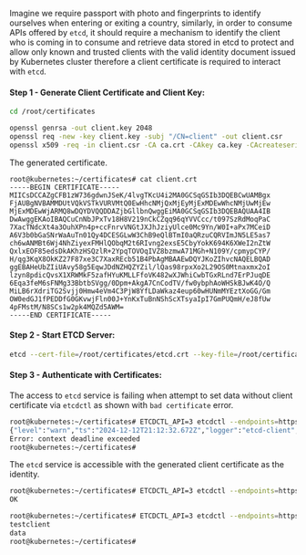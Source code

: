 Imagine we require passport with photo and fingerprints to identify ourselves when entering or exiting a country, similarly, in order to consume APIs offered by `etcd`, it should require a mechanism to identify the client who is coming in to consume and retrieve data stored in etcd to protect and allow only known and trusted clients with the valid identity document issued by Kubernetes cluster therefore a client certificate is required to interact with `etcd`.

#### Step 1 - Generate Client Certificate and Client Key:
```sh
cd /root/certificates
```
```sh
openssl genrsa -out client.key 2048
openssl req -new -key client.key -subj "/CN=client" -out client.csr
openssl x509 -req -in client.csr -CA ca.crt -CAkey ca.key -CAcreateserial -out client.crt -extensions v3_req  -days 60
```
The generated certificate.
```
root@kubernetes:~/certificates# cat client.crt 
-----BEGIN CERTIFICATE-----
MIICsDCCAZgCFB1zW736gdwnJSeK/4lvgTKcU4i2MA0GCSqGSIb3DQEBCwUAMBgx
FjAUBgNVBAMMDUtVQkVSTkVURVMtQ0EwHhcNMjQxMjEyMjExMDEwWhcNMjUwMjEw
MjExMDEwWjARMQ8wDQYDVQQDDAZjbGllbnQwggEiMA0GCSqGSIb3DQEBAQUAA4IB
DwAwggEKAoIBAQCuCnNbJPxTv18H8V219nCkCZqq96qYVVCcc/t097SzRdMoqPaC
7XacTNdcXt4a3OuhXPn4p+ccFnrvVNGtJXJhJziyUlce0Mc9Yn/W0I+aPx7MCeiD
A6V3b0bGaSNrWaAuTn01Qy4DCESGLwW3ChB9eQlBTmI0aQRzuCQRVImJN5LE5as7
ch6wANMBt6Wj4NhZiyexFMHlQObqM2t6RIvng2exsE5CbyYokK694K6XWeI2nZtW
QxlxEOF85edsDkAKhzHSQzlR+2YpqTOVOqIVZ8bzmwA71MGh+N109Y/cpmypCYP/
H/qg3KqX8OkKZ27F87xe3C7XaxREcb51B4PbAgMBAAEwDQYJKoZIhvcNAQELBQAD
ggEBAHeUbZIiUAvy58g5EqwJDdNZHQZYZil/lQas98rpxXo2L29OS0Mtnaxmx2oI
lzyn8pdicQvsX1XRWMkF5zafHYuKMLLFfoVK482wXJWhiCwbTGxRLnd7ErPJuqDE
6Eqa3feM6sFNMg33BbtbSVgg/0Dpm+AkgA7CnCodTV/fw0ybphAoWHSkBJwK4O/Q
MiLB6rXdriTG2Svjj0Hmw4eVm4C3PjW8YfLDaWkaz4eup60wHUNmMYEztXoGG/Gm
OW0edGJ1fPEDDfG0GKvwjFln00J+YnKxTuBnNShScXTsyaIpI7GmPUQmH/eJ8fUw
4pFMstM/N8SCs1w2pk4MQZd5AWM=
-----END CERTIFICATE-----
```

#### Step 2 - Start ETCD Server:
```sh
etcd --cert-file=/root/certificates/etcd.crt --key-file=/root/certificates/etcd.key --advertise-client-urls=https://127.0.0.1:2379 --client-cert-auth --trusted-ca-file=/root/certificates/ca.crt  --listen-client-urls=https://127.0.0.1:2379
```
#### Step 3 - Authenticate with Certificates:
The access to `etcd` service is failing when attempt to set data without client certificate via `etcdctl` as shown with `bad certificate` error.
```sh
root@kubernetes:~/certificates# ETCDCTL_API=3 etcdctl --endpoints=https://127.0.0.1:2379 --insecure-skip-tls-verify  --insecure-transport=false  put testclient data
{"level":"warn","ts":"2024-12-12T21:12:32.672Z","logger":"etcd-client","caller":"v3/retry_interceptor.go:62","msg":"retrying of unary invoker failed","target":"etcd-endpoints://0xc0003b2a80/127.0.0.1:2379","attempt":0,"error":"rpc error: code = DeadlineExceeded desc = latest balancer error: last connection error: connection error: desc = \"transport: authentication handshake failed: remote error: tls: bad certificate\""}
Error: context deadline exceeded
root@kubernetes:~/certificates# 
```
The `etcd` service is accessible with the generated client certificate as the identity.
```sh
root@kubernetes:~/certificates# ETCDCTL_API=3 etcdctl --endpoints=https://127.0.0.1:2379 --insecure-skip-tls-verify  --insecure-transport=false --cert /root/certificates/client.crt --key /root/certificates/client.key put testclient data
OK

root@kubernetes:~/certificates# ETCDCTL_API=3 etcdctl --endpoints=https://127.0.0.1:2379 --insecure-skip-tls-verify  --insecure-transport=false --cert /root/certificates/client.crt --key /root/certificates/client.key get testclient 
testclient
data
root@kubernetes:~/certificates# 
```
